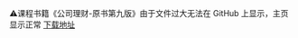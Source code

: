 ⚠️课程书籍《公司理财-原书第九版》由于文件过大无法在 GitHub 上显示，主页显示正常 [下载地址](https://onedrive.idealclover.top/?/%E5%95%86%E5%AD%A6%E9%99%A2/%E7%AE%A1%E7%90%86%E5%AD%A6%E9%99%A2/%E5%85%AC%E5%8F%B8%E7%90%86%E8%B4%A2%20%E6%B1%AA%E4%B8%BD/%E4%B9%A6%E7%9B%AE/%E5%85%AC%E5%8F%B8%E7%90%86%E8%B4%A2%20%E5%8E%9F%E4%B9%A6%E7%AC%AC9%E7%89%88.pdf)